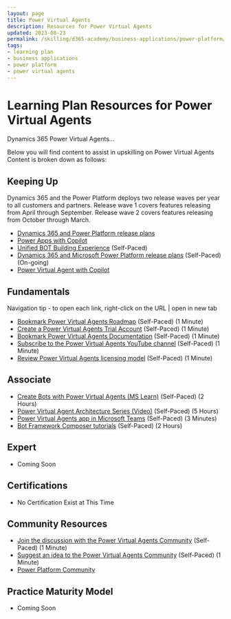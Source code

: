 ```yaml
---
layout: page
title: Power Virtual Agents
description: Resources for Power Virtual Agents
updated: 2023-08-23
permalink: /skilling/d365-academy/business-applications/power-platform/power-virtual-agents
tags:
- learning plan
- business applications
- power platform
- power virtual agents
---
```


# Learning Plan Resources for Power Virtual Agents

Dynamics 365 Power Virtual Agents...

Below you will find content to assist in upskilling on Power Virtual Agents  Content is broken down as follows:

## Keeping Up

Dynamics 365 and the Power Platform deploys two release waves per year to all customers and partners.  Release wave 1 covers features releasing from April through September.  Release wave 2 covers features releasing from October through March.

* <a href="https://docs.microsoft.com/en-us/dynamics365/release-plans/" target="_blank">Dynamics 365 and Power Platform release plans </a>
* <a href="https://cloudblogs.microsoft.com/powerplatform/2023/03/16/power-platform-is-leading-a-new-era-of-ai-generated-low-code-app-development/" target="_blank">Power Apps with Copilot </a>
* [Unified BOT Building Experience](https://powervirtualagents.microsoft.com/en-us/blog/whats-new-the-evolution-of-power-virtual-agents/) (Self-Paced)
* [Dynamics 365 and Microsoft Power Platform release plans](https://docs.microsoft.com/en-us/dynamics365/release-plans/) (Self-Paced) (On-going)
* [Power Virtual Agent with Copilot](https://cloudblogs.microsoft.com/powerplatform/2023/03/16/power-platform-is-leading-a-new-era-of-ai-generated-low-code-app-development/)

## Fundamentals
Navigation tip - to open each link, right-click on the URL | open in new tab
* [Bookmark Power Virtual Agents Roadmap](https://docs.microsoft.com/en-us/power-platform-release-plan/2020wave2/power-virtual-agents/) (Self-Paced) (1 Minute)
* [Create a Power Virtual Agents Trial Account](https://docs.microsoft.com/en-us/power-virtual-agents/sign-up-individual) (Self-Paced) (1 Minute)
* [Bookmark Power Virtual Agents Documentation](https://docs.microsoft.com/en-us/power-virtual-agents/) (Self-Paced) (1 Minute)
* [Subscribe to the Power Virtual Agents YouTube channel](https://www.youtube.com/channel/UCn8PsBlVsGUt8J3tZCKsMPA) (Self-Paced) (1 Minute)
* [Review Power Virtual Agents licensing model](https://docs.microsoft.com/en-us/power-virtual-agents/requirements-licensing-subscriptions) (Self-Paced) (1 Minute)

## Associate
* [Create Bots with Power Virtual Agents (MS Learn)](https://docs.microsoft.com/en-us/learn/paths/work-power-virtual-agents/) (Self-Paced) (2 Hours)
* [Power Virtual Agent Architecture Series (Video)](https://www.youtube.com/playlist?list=PLi9EhCY4z99Xrdvy3Ya8wx-8KzsOpMj0S) (Self-Paced) (5 Hours)
* [Power Virtual Agents app in Microsoft Teams](https://docs.microsoft.com/en-us/power-virtual-agents/teams/fundamentals-what-is-power-virtual-agents-teams/) (Self-Paced) (3 Minutes)
* [Bot Framework Composer tutorials](https://docs.microsoft.com/en-us/composer/tutorial/tutorial-introduction) (Self-Paced) (2 Hours)

## Expert

* Coming Soon

## Certifications

* No Certification Exist at This Time

## Community Resources
* [Join the discussion with the Power Virtual Agents Community](https://powerusers.microsoft.com/t5/Power-Virtual-Agents-Community/ct-p/PVACommunity) (Self-Paced) (1 Minute)
* [Suggest an idea to the Power Virtual Agents Community](https://powerusers.microsoft.com/t5/Power-Virtual-Agents-Ideas/idb-p/pva_ideas) (Self-Paced) (1 Minute)
* [Power Platform Community](https://powerusers.microsoft.com/)


## Practice Maturity Model

* Coming Soon

   


